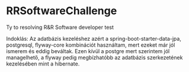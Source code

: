 # RRSoftwareChallenge
Ty to resolving R&amp;R Software developer test

Indoklás:
Az adatbázis kezeléshez azért a spring-boot-starter-data-jpa, postgresql, flyway-core kombinációt használtam, 
mert ezeket már jól ismerem és eddig beváltak. Ezen kívül a postgre mert szerintem jól managelhető, a flyway pedig 
megbízhatóbb az adatbázis szerkezetének kezelésében mint a hibernate.

